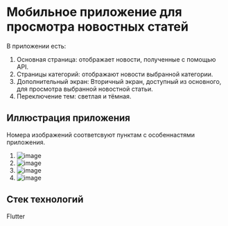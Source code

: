 # Мобильное приложение для просмотра новостных статей
В приложении есть:
1. Основная страница: отображает новости, полученные с помощью API.
2. Страницы категорий: отображают новости выбранной категории.
3. Дополнительный экран: Вторичный экран, доступный из основного, для просмотра выбранной новостной статьи.
4. Переключение тем: светлая и тёмная.
## Иллюстрация приложения
Номера изображений соответсвуют пунктам с особеннастями приложения.
1. ![image](https://github.com/taxtedd/flutter-task1-newsline/assets/89980575/9371f3a8-1ede-4cdc-a912-2322154a5c84)
2. ![image](https://github.com/taxtedd/flutter-task1-newsline/assets/89980575/b694e19f-9f2f-4b45-843d-aac11bd8b497)
3. ![image](https://github.com/taxtedd/flutter-task1-newsline/assets/89980575/d9c7fe8f-a325-4531-b2ed-b2ab2cb59bc3)
4. ![image](https://github.com/taxtedd/flutter-task1-newsline/assets/89980575/7d8ba0c8-4e5f-46b9-87a8-431131b590e0)

## Стек технологий
Flutter
